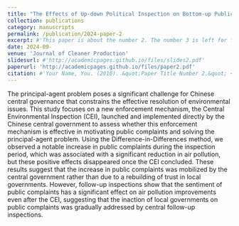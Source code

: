 ```yaml
---
title: "The Effects of Up-down Political Inspection on Bottom-up Public Complaints in China"
collection: publications
category: manuscripts
permalink: /publication/2024-paper-2
excerpt: #'This paper is about the number 2. The number 3 is left for future work.'
date: 2024-09-
venue: 'Journal of Cleaner Production'
slidesurl: #'http://academicpages.github.io/files/slides2.pdf'
paperurl: 'http://academicpages.github.io/files/paper2.pdf'
citation: #'Your Name, You. (2010). &quot;Paper Title Number 2.&quot; <i>Journal 1</i>. 1(2).'
---
```


The principal-agent problem poses a significant challenge for Chinese central governance that constrains the effective resolution of environmental issues. This study focuses on a new enforcement mechanism, the Central Environmental Inspection (CEI), launched and implemented directly by the Chinese central government to assess whether this enforcement mechanism is effective in motivating public complaints and solving the principal-agent problem. Using the Difference-in-Differences method, we observed a notable increase in public complaints during the inspection period, which was associated with a significant reduction in air pollution, but these positive effects disappeared once the CEI concluded. These results suggest that the increase in public  complaints was mobilized by the central government rather than due to a rebuilding of trust in local governments. However, follow-up inspections show that the sentiment of public complaints has a significant effect on air pollution improvements even after the CEI, suggesting that the inaction of local governments on public complaints was gradually addressed by central follow-up inspections.
